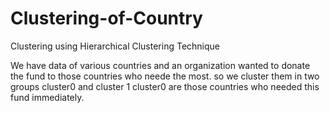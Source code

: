 # Clustering-of-Country
Clustering using Hierarchical Clustering Technique

We have data of various countries and an organization wanted to donate the fund to those countries who neede the most. so we cluster them in two groups cluster0 and cluster 1
cluster0 are those countries who needed this fund immediately.
